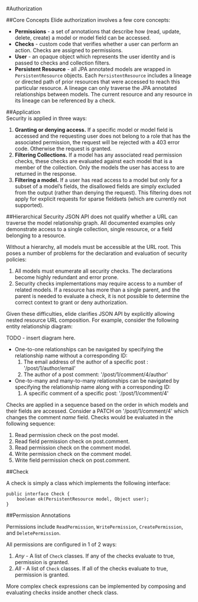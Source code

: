 #Authorization

##Core Concepts
Elide authorization involves a few core concepts:
  * **Permissions** - a set of annotations that describe how (read, update, delete, create) a model or model field can be accessed.
  * **Checks** - custom code that verifies whether a user can perform an action.  Checks are assigned to permissions.
  * **User** - an opaque object which represents the user identity and is passed to checks and collection filters.
  * **Persistent Resource** - all JPA annotated models are wrapped in `PersistentResource` objects.  Each `PersistentResource` includes a lineage or directed path of prior resources that were accessed to reach this particular resource.  A lineage can only traverse the JPA annotated relationships between models.  The current resource and any resource in its lineage can be referenced by a check.

##Application  
Security is applied in three ways:
  1. **Granting or denying access.**  If a specific model or model field is accessed and the requesting user does not belong to a role that has the associated permission, the request will be rejected with a 403 error code.  Otherwise the request is granted.
  2. **Filtering Collections.** If a model has any associated read permission checks, these checks are evaluated against each model that is a member of the collection.  Only the models the user has access to are returned in the response.
  3. **Filtering a model.**  If a user has read access to a model but only for a subset of a model’s fields, the disallowed fields are simply excluded from the output (rather than denying the request).  This filtering does not apply for explicit requests for sparse fieldsets (which are currently not supported).

##Hierarchical Security
JSON API does not qualify whether a URL can traverse the model relationship graph.  All documented examples only demonstrate access to a single collection, single resource, or a field belonging to a resource.

Without a hierarchy, all models must be accessible at the URL root.  This poses a number of problems for the declaration and evaluation of security policies:
  1. All models must enumerate all security checks.  The declarations become highly redundant and error prone.
  2. Security checks implementations may require access to a number of related models.  If a resource has more than a single parent, and the parent is needed to evaluate a check, it is not possible to determine the correct context to grant or deny authorization.

Given these difficulties, elide clarifies JSON API by explicitly allowing nested resource URL composition.  For example, consider the following entity relationship diagram:

TODO - insert diagram here.

  * One-to-one relationships can be navigated by specifying the relationship name without a corresponding ID: 
     1. The email address of the author of a specific post : '/post/1/author/email'
     2. The author of a post comment: '/post/1/comment/4/author'
  * One-to-many and many-to-many relationships can be navigated by specifying the relationship name along with a corresponding ID:
     1. A specific comment of a specific post: '/post/1/comment/4'

Checks are applied in a sequence based on the order in which models and their fields are accessed.  Consider a PATCH on '/post/1/comment/4' which 
changes the comment _name_ field.  Checks would be evaluated in the following sequence:
   1. Read permission check on the post model.
   2. Read field permission check on post.comment.
   3. Read permission check on the comment model.
   4. Write permission check on the comment model.
   5. Write field permission check on post.comment.

##Check

A check is simply a class which implements the following interface:
```
public interface Check {
    boolean ok(PersistentResource model, Object user);
}
```

##Permission Annotations

Permissions include `ReadPermission`, `WritePermission`, `CreatePermission`, and `DeletePermission`.

All permissions are configured in 1 of 2 ways:
  1. *Any* - A list of `Check` classes.  If any of the checks evaluate to true, permission is granted.
  2. *All* - A list of `Check` classes.  If all of the checks evaluate to true, permission is granted.

More complex check expressions can be implemented by composing and evaluating checks inside another check class.
